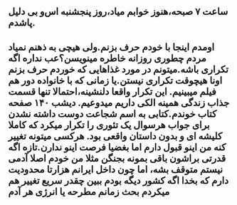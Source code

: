 ساعت ۷ صبحه،هنوز خوابم میاد،روز پنجشنبه اس‌و بی دلیل پاشدم.
---
اومدم اینجا با خودم حرف بزنم.ولی هیچی به ذهنم نمیاد
مردم چطوری روزانه خاطره مینویسن؟عب نداره اگه تکراری باشه.میتونم در مورد غذاهایی که خوردم حرف بزنم اونا هیچوقت تکراری نیستن.یا زمانی که با خانواده دور هم فیلم میبینیم.
این تکرار واقعا دلنشینه،احتمالا تنها قسمت جذاب زندگی همینه الکی داریم میدوعیم.
دیشب ۱۴۰ صفحه کتاب خوندم.کتابی به اسم شجاعت دوست داشته نشدن
برای جواب هرسوال یک تئوری را تکرار میکرد که کاملا کلیشه ای و بدون داستان واقعی بود.
هرکسی میتونه تغییر کنه من اینو قبول دارم اما بغضیا فرصت اینو ندارن.تازه اگه قدرتی براشون باقی بمونه بجنگن
مثلا من خودم اصلا آدمی نیستم متوقف بشه، اما چون داخل ایرانم هزارتا محدودیت دارم که بخدا اگه کشور دیگه بودم ببین چقدر سریع تغییر هم میکردم
بحث زمانم مطرحه یا انرژی هر آدم
---
